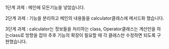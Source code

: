1단계 과제 : 메인에 모든기능을 넣었습니다.



2단계 과제 : 기능을 분리하고 메인의 내용들을 calculator클래스에 메서드화 했습니다.



3단계 과제 :  calculator는 정보들을 처리하는 class, Operator클래스는 계산만을 하는class로 방향을 잡아 추후 기능의 확장이 필요할 때 각 클래스만 수정하면 되도록 구현했습니다.
